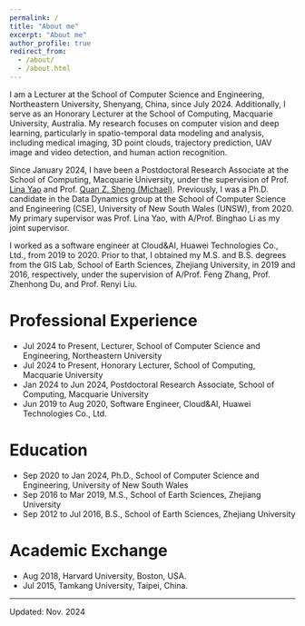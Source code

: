 ```yaml
---
permalink: /
title: "About me"
excerpt: "About me"
author_profile: true
redirect_from: 
  - /about/
  - /about.html
---
```


I am a Lecturer at the School of Computer Science and Engineering, Northeastern University, Shenyang, China, since July 2024. 
Additionally, I serve as an Honorary Lecturer at the School of Computing, Macquarie University, Australia.
My research focuses on computer vision and deep learning, particularly in spatio-temporal data modeling and analysis, including medical imaging, 3D point clouds, trajectory prediction, UAV image and video detection, and human action recognition.

Since January 2024, I have been a Postdoctoral Research Associate at the School of Computing, Macquarie University, under the supervision of Prof. [Lina Yao](https://www.linayao.com/) and Prof. [Quan Z. Sheng (Michael)](http://web.science.mq.edu.au/~qsheng/).
Previously, I was a Ph.D. candidate in the Data Dynamics group at the School of Computer Science and Engineering (CSE), University of New South Wales (UNSW), from 2020. My primary supervisor was Prof. Lina Yao, with A/Prof. Binghao Li as my joint supervisor.

I worked as a software engineer at Cloud&AI, Huawei Technologies Co., Ltd., from 2019 to 2020. Prior to that, I obtained my M.S. and B.S. degrees from the GIS Lab, School of Earth Sciences, Zhejiang University, in 2019 and 2016, respectively, under the supervision of A/Prof. Feng Zhang, Prof. Zhenhong Du, and Prof. Renyi Liu.


<!-- 
I am a PostDoc Research Fellow at [School of Computing](https://www.mq.edu.au/faculty-of-science-and-engineering/departments-and-schools/school-of-computing), [Macquarie University](https://www.mq.edu.au/) since January 2024, supervised by Prof. [Lina Yao](https://www.linayao.com/) and Prof. [Quan Z. Sheng (Michael)](http://web.science.mq.edu.au/~qsheng/).

Previously, I was a Ph.D. candidate at the [Data Dynamics group](http://insdata.org/), School of Computer Science and Engineering ([CSE](https://www.unsw.edu.au/engineering/our-schools/computer-science-and-engineering)), the University of New South Wales ([UNSW](https://www.unsw.edu.au/)), from 2020. 
My primary supervisor is Prof. [Lina Yao](https://www.linayao.com/) and joint supervisor is A/Prof. [Binghao Li](https://www.unsw.edu.au/staff/binghao-li). My research interests are focused on computer vision and deep learning, which mainly involves spatio-temporal data modeling and analysis, including 3D point cloud, trajectory prediction, UAV image and video detection.

I was a software engineer at Could&AI, Huawei Technology Co., Ltd., from 2019 to 2020.
Before that, I received my M.S. and B.S. degree from the GIS lab, School of Earth Sciences, Zhejiang University, in 2019 and 2016, respectively.
My supervisors are A/Prof. Feng Zhang, Prof. Zhenhong Du, and Prof. Renyi Liu.
-->

# Professional Experience
* Jul 2024 to Present, Lecturer, School of Computer Science and Engineering, Northeastern University
* Jul 2024 to Present, Honorary Lecturer, School of Computing, Macquarie University
* Jan 2024 to Jun 2024, Postdoctoral Research Associate, School of Computing, Macquarie University
* Jun 2019 to Aug 2020, Software Engineer, Cloud&AI, Huawei Technologies Co., Ltd.

# Education
* Sep 2020 to Jan 2024, Ph.D., School of Computer Science and Engineering, University of New South Wales
* Sep 2016 to Mar 2019, M.S., School of Earth Sciences, Zhejiang University
* Sep 2012 to Jul 2016, B.S., School of Earth Sciences, Zhejiang University

# Academic Exchange
* Aug 2018, Harvard University, Boston, USA.
* Jul 2015, Tamkang University, Taipei, China.




<!-- ################## -->
------
Updated: Nov. 2024
